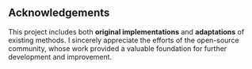 ## Acknowledgements

This project includes both **original implementations** and **adaptations** of existing methods. I sincerely appreciate the efforts of the open-source community, whose work provided a valuable foundation for further development and improvement.
